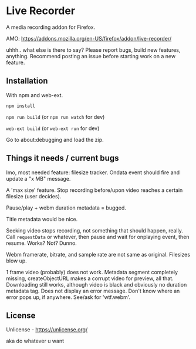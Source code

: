 # Live Recorder

A media recording addon for Firefox.

AMO: https://addons.mozilla.org/en-US/firefox/addon/live-recorder/

uhhh.. what else is there to say? Please report bugs, build new features, anything. Recommend posting an issue before starting work on a new feature.

## Installation

With npm and web-ext.

`npm install`

`npm run build` (or `npm run watch` for dev)

`web-ext build` (or `web-ext run` for dev)

Go to about:debugging and load the zip.

## Things it needs / current bugs

Imo, most needed feature: filesize tracker. Ondata event should fire and update a "x MB" message.

A 'max size' feature. Stop recording before/upon video reaches a certain filesize (user decides).

Pause/play + webm duration metadata = bugged.

Title metadata would be nice.

Seeking video stops recording, not something that should happen, really. Call `requestData` or whatever, then pause and wait for onplaying event, then resume. Works? Not? Dunno.

Webm framerate, bitrate, and sample rate are not same as original. Filesizes blow up.

1 frame video (probably) does not work. Metadata segment completely missing, createObjectURL makes a corrupt video for preview, all that. Downloading still works, although video is black and obviously no duration metadata tag. Does not display an error message. Don't know where an error pops up, if anywhere. See/ask for 'wtf.webm'.

## License

Unlicense - https://unlicense.org/

aka do whatever u want

